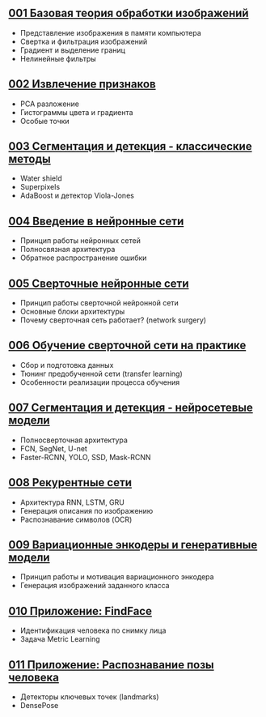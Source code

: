 ## [001 Базовая теория обработки изображений](../../../../../../../Users/alexk/Downloads/datascience_models-20250413T054006Z-001/datascience_models/lectures-master/001)
* Представление изображения в памяти компьютера
* Свертка и фильтрация изображений
* Градиент и выделение границ
* Нелинейные фильтры
## [002 Извлечение признаков](../../../../../../../Users/alexk/Downloads/datascience_models-20250413T054006Z-001/datascience_models/lectures-master/002)
* PCA разложение
* Гистограммы цвета и градиента
* Особые точки
## [003 Сегментация и детекция - классические методы](../../../../../../../Users/alexk/Downloads/datascience_models-20250413T054006Z-001/datascience_models/lectures-master/003)
* Water shield
* Superpixels
* AdaBoost и детектор Viola-Jones
## [004 Введение в нейронные сети](../../../../../../../Users/alexk/Downloads/datascience_models-20250413T054006Z-001/datascience_models/lectures-master/004)
* Принцип работы нейронных сетей
* Полносвязная архитектура
* Обратное распространение ошибки
## [005 Сверточные нейронные сети](../../../../../../../Users/alexk/Downloads/datascience_models-20250413T054006Z-001/datascience_models/lectures-master/005)
* Принцип работы сверточной нейронной сети
* Основные блоки архитектуры
* Почему сверточная сеть работает? (network surgery)
## [006 Обучение сверточной сети на практике](../../../../../../../Users/alexk/Downloads/datascience_models-20250413T054006Z-001/datascience_models/lectures-master/006)
* Сбор и подготовка данных
* Тюнинг предобученной сети (transfer learning)
* Особенности реализации процесса обучения
## [007 Сегментация и детекция - нейросетевые модели](../../../../../../../Users/alexk/Downloads/datascience_models-20250413T054006Z-001/datascience_models/lectures-master/007)
* Полносверточная архитектура
* FCN, SegNet, U-net
* Faster-RCNN, YOLO, SSD, Mask-RCNN 
## [008 Рекурентные сети](../../../../../../../Users/alexk/Downloads/datascience_models-20250413T054006Z-001/datascience_models/lectures-master/008)
* Архитектура RNN, LSTM, GRU
* Генерация описания по изображению
* Распознавание символов (OCR)
## [009 Вариационные энкодеры и генеративные модели](../../../../../../../Users/alexk/Downloads/datascience_models-20250413T054006Z-001/datascience_models/lectures-master/009)
* Принцип работы и мотивация вариационного энкодера
* Генерация изображений заданного класса
## [010 Приложение: FindFace](../../../../../../../Users/alexk/Downloads/datascience_models-20250413T054006Z-001/datascience_models/lectures-master/010)
* Идентификация человека по снимку лица
* Задача Metric Learning
## [011 Приложение: Распознавание позы человека](../../../../../../../Users/alexk/Downloads/datascience_models-20250413T054006Z-001/datascience_models/lectures-master/011)
* Детекторы ключевых точек (landmarks)
* DensePose
